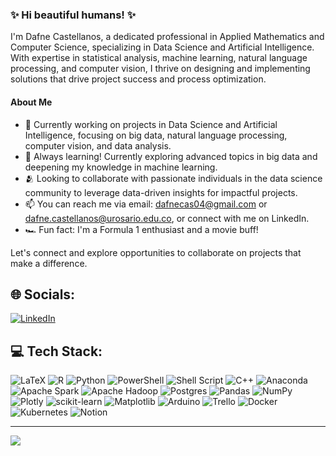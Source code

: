 ### ✨ Hi beautiful humans! ✨

I'm Dafne Castellanos, a dedicated professional in Applied Mathematics and Computer Science, specializing in Data Science and Artificial Intelligence. With expertise in statistical analysis, machine learning, natural language processing, and computer vision, I thrive on designing and implementing solutions that drive project success and process optimization.

#### About Me
- 🔭 Currently working on projects in Data Science and Artificial Intelligence, focusing on big data, natural language processing, computer vision, and data analysis.
- 🌱 Always learning! Currently exploring advanced topics in big data and deepening my knowledge in machine learning.
- 🫂 Looking to collaborate with passionate individuals in the data science community to leverage data-driven insights for impactful projects.
- 📫 You can reach me via email: dafnecas04@gmail.com or dafne.castellanos@urosario.edu.co, or connect with me on LinkedIn.
- 🏎️ Fun fact: I'm a Formula 1 enthusiast and a movie buff!

Let's connect and explore opportunities to collaborate on projects that make a difference.

## 🌐 Socials:
[![LinkedIn](https://img.shields.io/badge/LinkedIn-%230077B5.svg?logo=linkedin&logoColor=white)](https://linkedin.com/in/dafne-valeria-castellanos-rosas) 

## 💻 Tech Stack:
![LaTeX](https://img.shields.io/badge/latex-%23008080.svg?style=for-the-badge&logo=latex&logoColor=white) ![R](https://img.shields.io/badge/r-%23276DC3.svg?style=for-the-badge&logo=r&logoColor=white) ![Python](https://img.shields.io/badge/python-3670A0?style=for-the-badge&logo=python&logoColor=ffdd54) ![PowerShell](https://img.shields.io/badge/PowerShell-%235391FE.svg?style=for-the-badge&logo=powershell&logoColor=white) ![Shell Script](https://img.shields.io/badge/shell_script-%23121011.svg?style=for-the-badge&logo=gnu-bash&logoColor=white) ![C++](https://img.shields.io/badge/c++-%2300599C.svg?style=for-the-badge&logo=c%2B%2B&logoColor=white) ![Anaconda](https://img.shields.io/badge/Anaconda-%2344A833.svg?style=for-the-badge&logo=anaconda&logoColor=white) ![Apache Spark](https://img.shields.io/badge/Apache%20Spark-FDEE21?style=for-the-badge&logo=apachespark&logoColor=black) ![Apache Hadoop](https://img.shields.io/badge/Apache%20Hadoop-66CCFF?style=for-the-badge&logo=apachehadoop&logoColor=black) ![Postgres](https://img.shields.io/badge/postgres-%23316192.svg?style=for-the-badge&logo=postgresql&logoColor=white) ![Pandas](https://img.shields.io/badge/pandas-%23150458.svg?style=for-the-badge&logo=pandas&logoColor=white) ![NumPy](https://img.shields.io/badge/numpy-%23013243.svg?style=for-the-badge&logo=numpy&logoColor=white) ![Plotly](https://img.shields.io/badge/Plotly-%233F4F75.svg?style=for-the-badge&logo=plotly&logoColor=white) ![scikit-learn](https://img.shields.io/badge/scikit--learn-%23F7931E.svg?style=for-the-badge&logo=scikit-learn&logoColor=white) ![Matplotlib](https://img.shields.io/badge/Matplotlib-%23ffffff.svg?style=for-the-badge&logo=Matplotlib&logoColor=black) ![Arduino](https://img.shields.io/badge/-Arduino-00979D?style=for-the-badge&logo=Arduino&logoColor=white) ![Trello](https://img.shields.io/badge/Trello-%23026AA7.svg?style=for-the-badge&logo=Trello&logoColor=white) ![Docker](https://img.shields.io/badge/docker-%230db7ed.svg?style=for-the-badge&logo=docker&logoColor=white) ![Kubernetes](https://img.shields.io/badge/kubernetes-%23326ce5.svg?style=for-the-badge&logo=kubernetes&logoColor=white) ![Notion](https://img.shields.io/badge/Notion-%23000000.svg?style=for-the-badge&logo=notion&logoColor=white)

<!--
# 📊 GitHub Stats:
![](https://github-readme-stats.vercel.app/api?username=Dafne-Castellanos&theme=dracula&hide_border=false&include_all_commits=false&count_private=false)<br/>
![](https://github-readme-streak-stats.herokuapp.com/?user=Dafne-Castellanos&theme=dracula&hide_border=false)<br/>
![](https://github-readme-stats.vercel.app/api/top-langs/?username=Dafne-Castellanos&theme=dracula&hide_border=false&include_all_commits=false&count_private=false&layout=compact)  -->


---
[![](https://visitcount.itsvg.in/api?id=Dafne-Castellanos&icon=5&color=10)](https://visitcount.itsvg.in)

<!-- Proudly created with GPRM ( https://gprm.itsvg.in ) -->

